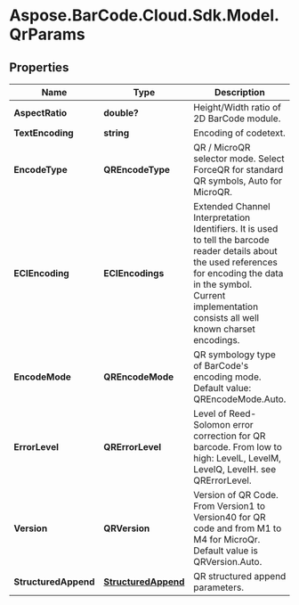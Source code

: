 # Aspose.BarCode.Cloud.Sdk.Model.QrParams

## Properties

Name | Type | Description | Notes
---- | ---- | ----------- | -----
**AspectRatio** | **double?** | Height/Width ratio of 2D BarCode module. | [optional]
**TextEncoding** | **string** | Encoding of codetext. | [optional]
**EncodeType** | **QREncodeType** | QR / MicroQR selector mode. Select ForceQR for standard QR symbols, Auto for MicroQR. | [optional]
**ECIEncoding** | **ECIEncodings** | Extended Channel Interpretation Identifiers. It is used to tell the barcode reader details about the used references for encoding the data in the symbol. Current implementation consists all well known charset encodings. | [optional]
**EncodeMode** | **QREncodeMode** | QR symbology type of BarCode&#39;s encoding mode. Default value: QREncodeMode.Auto. | [optional]
**ErrorLevel** | **QRErrorLevel** | Level of Reed-Solomon error correction for QR barcode. From low to high: LevelL, LevelM, LevelQ, LevelH. see QRErrorLevel. | [optional]
**Version** | **QRVersion** | Version of QR Code. From Version1 to Version40 for QR code and from M1 to M4 for MicroQr. Default value is QRVersion.Auto. | [optional]
**StructuredAppend** | [**StructuredAppend**](StructuredAppend.md) | QR structured append parameters. | [optional]

